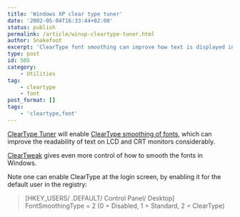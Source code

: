 ```yaml
---
title: 'Windows XP clear type tuner'
date: '2002-05-04T16:33:44+02:00'
status: publish
permalink: /article/winxp-cleartype-tuner.html
author: Snakefoot
excerpt: 'ClearType font smoothing can improve how text is displayed in Windows XP.'
type: post
id: 505
category:
    - Utilities
tag:
    - cleartype
    - font
post_format: []
tags:
    - 'cleartype,font'
---
```

[ClearType Tuner](http://www.microsoft.com/typography/cleartype/tuner/Step1.aspx) will enable [ClearType smoothing of fonts](http://www.microsoft.com/windowsxp/using/setup/learnmore/cleartype.mspx), which can improve the readability of text on LCD and CRT monitors considerably.  
  
[ClearTweak](http://www.ioisland.com/cleartweak/) gives even more control of how to smooth the fonts in Windows.  
  
 Note one can enable ClearType at the login screen, by enabling it for the default user in the registry:
> \[HKEY\_USERS/ .DEFAULT/ Control Panel/ Desktop\]  
>  FontSmoothingType = 2 (0 = Disabled, 1 = Standard, 2 = ClearType)